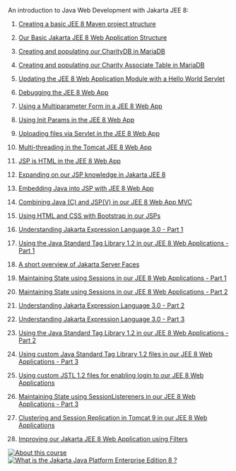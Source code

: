 An introduction to Java Web Development with Jakarta JEE 8:


1. [Creating a basic JEE 8 Maven project structure](jee8setupmaven.md)

2. [Our Basic Jakarta JEE 8 Web Application Structure](jee8setupwebarch.md)

3. [Creating and populating our CharityDB in MariaDB](jee8mariadbCharityDBsetup.md)

4. [Creating and populating our Charity Associate Table in MariaDB](jee8mariadbAssociateDBsetup.md)

5. [Updating the JEE 8 Web Application Module with a Hello World Servlet](jee8helloworldservlet.md)

6. [Debugging the JEE 8 Web App](jee8debug.md)

7. [Using a Multiparameter Form in a JEE 8 Web App](jee8checkboxes.md)

8. [Using Init Params in the JEE 8 Web App](jee8initparams.md)

9. [Uploading files via Servlet in the JEE 8 Web App](jee8fileupload.md)

10. [Multi-threading in the Tomcat JEE 8 Web App](jee8multithreading.md)

11. [JSP is HTML in the JEE 8 Web App](jee8jspishtml.md)

12. [Expanding on our JSP knowledge in Jakarta JEE 8](jee8jspintro.md)

13. [Embedding Java into JSP with JEE 8 Web App](jee8embeddedjava.md)

14. [Combining Java (C) and JSP(V) in our JEE 8 Web App MVC ](jee8jsjavacombo.md)

15. [Using HTML and CSS with Bootstrap in our JSPs  ](jee8htmlcssbootstrap.md)

16. [Understanding Jakarta Expression Language 3.0 - Part 1](jee8expressionlanguage1.md)

17. [Using the Java Standard Tag Library 1.2 in our JEE 8 Web Applications - Part 1](jee8jstl12.md)

18. [A short overview of Jakarta Server Faces](jee8jsf12.md)

19. [Maintaining State using Sessions in our JEE 8 Web Applications - Part 1](jee8sessionspart1.md)

20. [Maintaining State using Sessions in our JEE 8 Web Applications - Part 2](jee8sessionspart2.md)

21. [Understanding Jakarta Expression Language 3.0 - Part 2](jee8expressionlanguage2.md)

22. [Understanding Jakarta Expression Language 3.0 - Part 3](jee8expressionlanguage3.md)

23. [Using the Java Standard Tag Library 1.2 in our JEE 8 Web Applications - Part 2](jee8jstl12b.md)

24. [Using custom Java Standard Tag Library 1.2 files in our JEE 8 Web Applications - Part 3](jee8jstl12c.md)

25. [Using custom JSTL 1.2 files for enabling login to our JEE 8 Web Applications](jee8JSTLLogin.md)

26. [Maintaining State using SessionListereners in our JEE 8 Web Applications - Part 3](jee8sessionspart3.md)

27. [Clustering and Session Replication in Tomcat 9 in our JEE 8 Web Applications](jee8clustering.md)

28. [Improving our Jakarta JEE 8 Web Application using Filters](jee8filters.md)


[![About this course](https://img.youtube.com/vi/a1qQLtJ6CIc/0.jpg)](https://youtu.be/a1qQLtJ6CIc)
[![What is the Jakarta Java Platform Enterprise Edition 8 ?](https://img.youtube.com/vi/Qrc6fWsvRAs/0.jpg)](https://youtu.be/Qrc6fWsvRAs)



		
